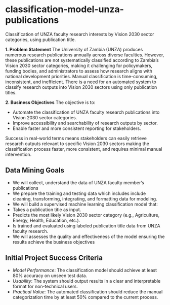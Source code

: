 # classification-model-unza-publications
Classification of UNZA faculty research interests by Vision 2030 sector categories, using publication title. 

**1. Problem Statement**
The University of Zambia (UNZA) produces numerous research publications annually across diverse faculties. However, these publications are not systematically classified according to Zambia’s Vision 2030 sector categories, making it challenging for policymakers, funding bodies, and administrators to assess how research aligns with national development priorities. Manual classification is time-consuming, inconsistent, and inefficient. There is a need for an automated system to classify research outputs into Vision 2030 sectors using only publication titles.

**2. Business Objectives**
The objective is to:

  * Automate the classification of UNZA faculty research publications into Vision 2030 sector categories.
  * Improve accessibility and searchability of research outputs by sector.
  * Enable faster and more consistent reporting for stakeholders.
    
Success in real-world terms means stakeholders can easily retrieve research outputs relevant to specific Vision 2030 sectors making the classification process faster, more consistent, and requires minimal manual intervention.

## Data Mining Goals
* We will collect, understand the data of UNZA faculty member’s publications
* We prepare the training and testing data which includes include cleaning, transforming, integrating, and formatting data for modeling.
* We will build a supervised machine learning classification model that:
 * Takes a publication title as input.
 *	Predicts the most likely Vision 2030 sector category (e.g., Agriculture, Energy, Health, Education, etc.).
 * Is trained and evaluated using labeled publication title data from UNZA faculty research.
* We will assesses the quality and effectiveness of the model ensuring the results achieve the business objectives

## Initial Project Success Criteria
* *Model Performance*: The classification model should achieve at least 80% accuracy on unseen test data.
* *Usability*: The system should output results in a clear and interpretable format for non-technical users.
* *Practical Value*: The automated classification should reduce the manual categorization time by at least 50% compared to the current process.


